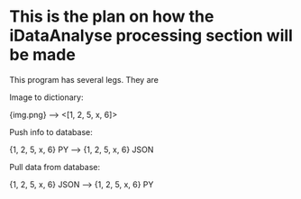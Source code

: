 # This is the plan on how the iDataAnalyse processing section will be made

This program has several legs.
They are

Image to dictionary:

{img.png} --> <[1, 2, 5, x, 6]>

Push info to database:

{1, 2, 5, x, 6} PY --> {1, 2, 5, x, 6} JSON

Pull data from database:

{1, 2, 5, x, 6} JSON --> {1, 2, 5, x, 6} PY